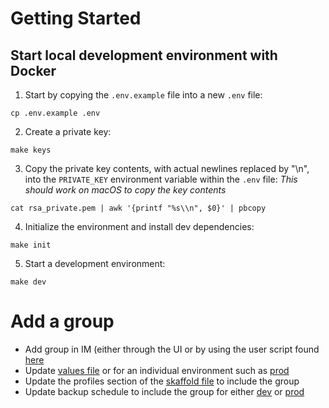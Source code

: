 # Getting Started

## Start local development environment with Docker

1. Start by copying the `.env.example` file into a new `.env` file:
```
cp .env.example .env
```
2. Create a private key:
```
make keys
```
3. Copy the private key contents, with actual newlines replaced by "\n", into the `PRIVATE_KEY` environment variable within the `.env` file:
*This should work on macOS to copy the key contents*
```
cat rsa_private.pem | awk '{printf "%s\\n", $0}' | pbcopy
```
4. Initialize the environment and install dev dependencies:
```
make init
```
5. Start a development environment:
```
make dev
```

# Add a group
* Add group in IM (either through the UI or by using the user script found [here](scripts/users/createGroup.sh)
* Update [values file](https://github.com/dhis2-sre/im-manager/blob/8cb9a5959e334b835188fa07e801996ff2410b7c/helm/chart/values.yaml#L12) or for an individual environment such as [prod](https://github.com/dhis2-sre/im-manager/blob/8cb9a5959e334b835188fa07e801996ff2410b7c/helm/data/values/prod/values.yaml#L1)
* Update the profiles section of the [skaffold file](https://github.com/dhis2-sre/im-manager/blob/8cb9a5959e334b835188fa07e801996ff2410b7c/skaffold.yaml#L96) to include the group
* Update backup schedule to include the group for either [dev](https://github.com/dhis2-sre/dhis2-infrastructure/blob/b9f53752ca9cb16883f2f78cae5fca42b4087b1f/modules/k8s/helm-backup-dev.tf#L1) or [prod](https://github.com/dhis2-sre/dhis2-infrastructure/blob/b9f53752ca9cb16883f2f78cae5fca42b4087b1f/modules/k8s/helm-backup-prod.tf#L1)
